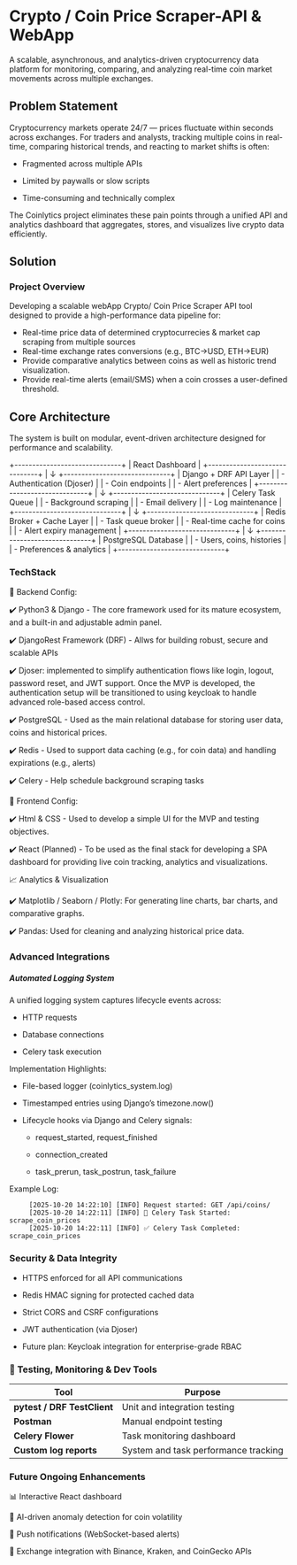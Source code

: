 # Crypto / Coin Price Scraper-API & WebApp

A scalable, asynchronous, and analytics-driven cryptocurrency data platform for monitoring, comparing, and analyzing real-time coin market movements across multiple exchanges.

## Problem Statement 

Cryptocurrency markets operate 24/7 — prices fluctuate within seconds across exchanges.
For traders and analysts, tracking multiple coins in real-time, comparing historical trends, and reacting to market shifts is often:

   - Fragmented across multiple APIs

   - Limited by paywalls or slow scripts

   - Time-consuming and technically complex

The Coinlytics project eliminates these pain points through a unified API and analytics dashboard that aggregates, stores, and visualizes live crypto data efficiently.  

## Solution 

### Project Overview

Developing a scalable webApp Crypto/ Coin Price Scraper API tool designed to provide a high-performance data pipeline for:
   - Real-time price data of determined cryptocurrecies & market cap scraping from multiple sources   
   - Real-time exchange rates conversions (e.g., BTC→USD, ETH→EUR)
   - Provide comparative analytics between coins as well as historic trend visualization.
   - Provide real-time alerts (email/SMS) when a coin crosses a user-defined threshold. 

## Core Architecture 

The system is built on modular, event-driven architecture designed for performance and scalability. 

+------------------------------+
|        React Dashboard       |
+------------------------------+
           |
           ↓
+------------------------------+
| Django + DRF API Layer       |
| - Authentication (Djoser)    |
| - Coin endpoints             |
| - Alert preferences          |
+------------------------------+
           |
           ↓
+------------------------------+
| Celery Task Queue            |
| - Background scraping        |
| - Email delivery             |
| - Log maintenance            |
+------------------------------+
           |
           ↓
+------------------------------+
| Redis Broker + Cache Layer   |
| - Task queue broker          |
| - Real-time cache for coins  |
| - Alert expiry management    |
+------------------------------+
           |
           ↓
+------------------------------+
| PostgreSQL Database          |
| - Users, coins, histories    |
| - Preferences & analytics    |
+------------------------------+


 
### TechStack 

 🧷 Backend Config:
   
   ✔️ Python3 & Django - The core framework used for its mature ecosystem, and a built-in and adjustable admin panel.  
   
   ✔️ DjangoRest Framework (DRF) - Allws for building robust, secure and scalable APIs
   
   ✔️ Djoser: implemented to simplify authentication flows like login, logout, password reset, and JWT support. Once the MVP is developed, the authentication setup will be transitioned to using keycloak to handle advanced role-based access control. 
   
   ✔️ PostgreSQL - Used as the main relational database for storing user data, coins and historical prices. 

   ✔️ Redis - Used to support data caching (e.g., for coin data) and handling expirations (e.g., alerts)

   ✔️ Celery - Help schedule background scraping tasks 


 🧷 Frontend Config:
   
   ✔️ Html & CSS - Used to develop a simple UI for the MVP and testing objectives.

   ✔️ React (Planned) - To be used as the final stack for developing a SPA dashboard for providing live coin tracking, analytics and visualizations. 


📈 Analytics & Visualization

   ✔️ Matplotlib / Seaborn / Plotly: For generating line charts, bar charts, and comparative graphs.

   ✔️ Pandas: Used for cleaning and analyzing historical price data.




### Advanced Integrations 

##### Automated Logging System

A unified logging system captures lifecycle events across:

   - HTTP requests

   - Database connections

   - Celery task execution

Implementation Highlights:

 - File-based logger (coinlytics_system.log)

 - Timestamped entries using Django’s timezone.now()

 - Lifecycle hooks via Django and Celery signals:

    - request_started, request_finished

    - connection_created

    - task_prerun, task_postrun, task_failure

Example Log:

         [2025-10-20 14:22:10] [INFO] Request started: GET /api/coins/
         [2025-10-20 14:22:11] [INFO] 🚀 Celery Task Started: scrape_coin_prices
         [2025-10-20 14:22:11] [INFO] ✅ Celery Task Completed: scrape_coin_prices

    

### Security & Data Integrity

- HTTPS enforced for all API communications

- Redis HMAC signing for protected cached data

- Strict CORS and CSRF configurations

- JWT authentication (via Djoser)

- Future plan: Keycloak integration for enterprise-grade RBAC



### 🧪 Testing, Monitoring & Dev Tools


| Tool                        | Purpose                              |
| --------------------------- | ------------------------------------ |
| **pytest / DRF TestClient** | Unit and integration testing         |
| **Postman**                 | Manual endpoint testing              |
| **Celery Flower**           | Task monitoring dashboard            |
| **Custom log reports**      | System and task performance tracking |



### Future Ongoing Enhancements

📊 Interactive React dashboard

🧠 AI-driven anomaly detection for coin volatility

📨 Push notifications (WebSocket-based alerts)

🔄 Exchange integration with Binance, Kraken, and CoinGecko APIs